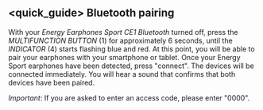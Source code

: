 ## <quick_guide> Bluetooth pairing

With your *Energy Earphones Sport CE1 Bluetooth* turned off, press the *MULTIFUNCTION BUTTON* (1) for approximately 6 seconds, until the *INDICATOR* (4) starts flashing blue and red. At this point, you will be able to pair your earphones with your smartphone or tablet. Once your Energy Sport earphones have been detected, press "connect". The devices will be connected immediately. You will hear a sound that confirms that both devices have been paired.

*Important*: If you are asked to enter an access code, please enter "0000".
